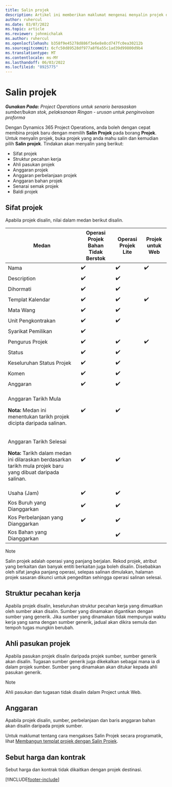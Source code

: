 ```yaml
---
title: Salin projek
description: Artikel ini memberikan maklumat mengenai menyalin projek dalam Dynamics 365 Project Operations.
author: ruhercul
ms.date: 03/07/2022
ms.topic: article
ms.reviewer: johnmichalak
ms.author: ruhercul
ms.openlocfilehash: b358f9e45278d886f3e6e8e8cd747fc0ea30212b
ms.sourcegitcommit: 6cfc50d89528df977a8f6a55c1ad39d99800d9b4
ms.translationtype: MT
ms.contentlocale: ms-MY
ms.lasthandoff: 06/03/2022
ms.locfileid: "8925775"
---
```

# <a name="copy-a-project"></a>Salin projek

_**Gunakan Pada:** Project Operations untuk senario berasaskan sumber/bukan stok, pelaksanaan Ringan - urusan untuk penginvoisan proforma_

Dengan Dynamics 365 Project Operations, anda boleh dengan cepat membina projek baru dengan memilih **Salin Projek** pada borang **Projek**. Untuk menyalin projek, buka projek yang anda mahu salin dan kemudian pilih **Salin projek**. Tindakan akan menyalin yang berikut:

- Sifat projek 
- Struktur pecahan kerja
- Ahli pasukan projek
- Anggaran projek
- Anggaran perbelanjaan projek
- Anggaran bahan projek
- Senarai semak projek
- Baldi projek

## <a name="project-properties"></a>Sifat projek

Apabila projek disalin, nilai dalam medan berikut disalin.

| Medan | Operasi Projek Bahan Tidak Berstok | Operasi Projek Lite | Projek untuk Web |
|-------|------------------------------------------|-------------------------|---------------------|
| Nama | :heavy_check_mark: | :heavy_check_mark: | :heavy_check_mark: |
| Description | :heavy_check_mark: | :heavy_check_mark: | |
| Dihormati | :heavy_check_mark: | :heavy_check_mark: | |
| Templat Kalendar | :heavy_check_mark: | :heavy_check_mark: | :heavy_check_mark: |
| Mata Wang | :heavy_check_mark: | :heavy_check_mark: | |
| Unit Pengkontrakan | :heavy_check_mark: | :heavy_check_mark: | |
| Syarikat Pemilikan | :heavy_check_mark: | | |
| Pengurus Projek | :heavy_check_mark: | :heavy_check_mark: | :heavy_check_mark: |
| Status | :heavy_check_mark: | :heavy_check_mark: | |
| Keseluruhan Status Projek | :heavy_check_mark: | :heavy_check_mark: | |
| Komen | :heavy_check_mark: | :heavy_check_mark: | |
| Anggaran | :heavy_check_mark: | :heavy_check_mark: | |
| <p>Anggaran Tarikh Mula</p><p><strong>Nota:</strong> Medan ini menentukan tarikh projek dicipta daripada salinan. | :heavy_check_mark: | :heavy_check_mark: | |
| <p>Anggaran Tarikh Selesai</p><p><strong>Nota:</strong> Tarikh dalam medan ini dilaraskan berdasarkan tarikh mula projek baru yang dibuat daripada salinan.</p> | :heavy_check_mark: | :heavy_check_mark: | |
| Usaha (Jam) | :heavy_check_mark: | :heavy_check_mark: | |
| Kos Buruh yang Dianggarkan | :heavy_check_mark: | :heavy_check_mark: | |
| Kos Perbelanjaan yang Dianggarkan | :heavy_check_mark: | :heavy_check_mark: | |
| Kos Bahan yang Dianggarkan | | :heavy_check_mark: | |

> [!NOTE]
> Salin projek adalah operasi yang panjang berjalan. Rekod projek, atribut yang berkaitan dan banyak entiti berkaitan juga boleh disalin. Disebabkan oleh sifat jangka panjang operasi, selepas salinan dimulakan, halaman projek sasaran dikunci untuk pengeditan sehingga operasi salinan selesai.

## <a name="work-breakdown-structure"></a>Struktur pecahan kerja

Apabila projek disalin, keseluruhan struktur pecahan kerja yang dimuatkan oleh sumber akan disalin. Sumber yang dinamakan digantikan dengan sumber yang generik. Jika sumber yang dinamakan tidak mempunyai waktu kerja yang sama dengan sumber generik, jadual akan dikira semula dan tempoh tugas mungkin berubah.

## <a name="project-team-members"></a>Ahli pasukan projek

Apabila pasukan projek disalin daripada projek sumber, sumber generik akan disalin. Tugasan sumber generik juga dikekalkan sebagai mana ia di dalam projek sumber. Sumber yang dinamakan akan ditukar kepada ahli pasukan generik.

> [!NOTE]
> Ahli pasukan dan tugasan tidak disalin dalam Project untuk Web.

## <a name="estimates"></a>Anggaran

Apabila projek disalin, sumber, perbelanjaan dan baris anggaran bahan akan disalin daripada projek sumber. 

Untuk maklumat tentang cara mengakses Salin Projek secara programatik, lihat [Membangun templat projek dengan Salin Projek](dev-copy-project.md).

## <a name="quotes-and-contracts"></a>Sebut harga dan kontrak

Sebut harga dan kontrak tidak dikaitkan dengan projek destinasi.

[!INCLUDE[footer-include](../includes/footer-banner.md)]
